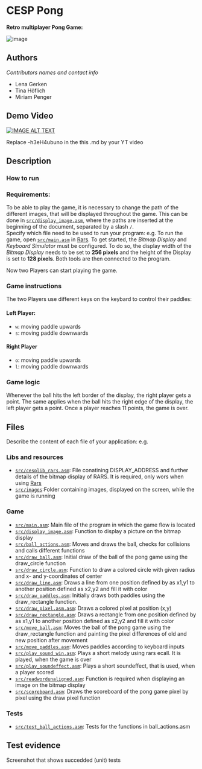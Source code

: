 # CESP Pong

**Retro multiplayer Pong Game:**

![image](https://user-images.githubusercontent.com/44570841/140504595-6d2e1c79-c619-4128-9c12-99f364c8ade0.png)
## Authors

_Contributors names and contact info_
- Lena Gerken
- Tina Höflich
- Miriam Penger

## Demo Video

[![IMAGE ALT TEXT](http://img.youtube.com/vi/-h3eH4ubuno/0.jpg)](http://www.youtube.com/watch?v=-h3eH4ubuno "Video Title")

Replace -h3eH4ubuno in the this .md by your YT video

## Description

### How to run

### Requirements:

To be able to play the game, it is necessary to change the path of the different images, that will be displayed throughout the game. This can be done in [`src/display_image.asm`](src/display_image.asm), where the paths are inserted at the beginning of the document, separated by a slash `/`.  
Specify which file need to be used to run your program:
e.g.
To run the game, open [`src/main.asm`](src/main.asm) in [Rars](https://github.com/TheThirdOne/rars). 
To get started, the _Bitmap Display_ and _Keyboard Simulator_ must be configured. To do so, the display width of the _Bitmap Display_ needs to be set to **256 pixels** and the height of the Display is set to **128 pixels**. Both tools are then connected to the program.

Now two Players can start playing the game. 

### Game instructions 
The two Players use different keys on the keybard to control their paddles:
#### Left Player:
- `w`: moving paddle upwards
- `s`: moving paddle downwards

#### Right Player
+ `o`: moving paddle upwards
+ `l`: moving paddle downwards 

### Game logic
Whenever the ball hits the left border of the display, the right player gets a point. The same applies when the ball hits the right edge of the display, the left player gets a point. 
Once a player reaches 11 points, the game is over.

## Files
Describe the content of each file of your application: e.g.
### Libs and resources
- [`src/cesplib_rars.asm`](src/cesplib_rars.asm): File conatining DISPLAY_ADDRESS and further details of the bitmap display of RARS. It is required, only wors when using [Rars](https://github.com/TheThirdOne/rars)
- [`src/images`](src/images):Folder containing images, displayed on the screen, while the game is running

### Game
- [`src/main.asm`](src/main.asm): Main file of the program in which the game flow is located
- [`src/display_image.asm`](src/display_image.asm): Function to display a picture on the bitmap display
- [`src/ball_actions.asm`](src/ball_actions.asm): Moves and draws the ball, checks for collisions and calls different functions
- [`src/draw_ball.asm`](src/draw_ball.asm): Initial draw of the ball of the pong game using the draw_circle function
- [`src/draw_circle.asm`](src/draw_circle.asm): Function to draw a colored circle with given radius and x- and y-coordinates of center
- [`src/draw_line.asm`](src/draw_line.asm): Draws a line from one position defined by as x1,y1 to another position defined as x2,y2 and fill it with color
- [`src/draw_paddles.asm`](src/draw_line.asm): Initially draws both paddles using the draw_rectangle function.
- [`src/draw_pixel.asm.asm`](src/draw_pixel.asm): Draws a colored pixel at position (x,y)  
- [`src/draw_rectangle.asm`](src/draw_rectangle.asm): Draws a rectangle from one position defined by as x1,y1 to another position defined as x2,y2 and fill it with color
- [`src/move_ball.asm`](src/move_ball.asm): Moves the ball of the pong game using the draw_rectangle function and painting the pixel differences of old and new position after movement
- [`src/move_paddles.asm`](src/move_paddles.asm): Moves paddles according to keyboard inputs
- [`src/play_sound_win.asm`](src/play_sound_win.asm): Plays a short melody using rars ecall. It is played, when the game is over
- [`src/play_soundeffect.asm`](src/play_soundeffect.asm): Plays a short soundeffect, that is used, when a player scored
- [`src/readwordunaligned.asm`](src/readwordunaligned.asm): Function is required when displaying an image on the bitmap display 
- [`src/scoreboard.asm`](src/scoreboard.asm): Draws the scoreboard of the pong game pixel by pixel using the draw pixel function

### Tests
- [`src/test_ball_actions.asm`](src/test_ball_actions.asm): Tests for the functions in ball_actions.asm


## Test evidence
Screenshot that shows succedded (unit) tests 

